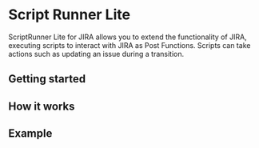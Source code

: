 Script Runner Lite
=======

ScriptRunner Lite for JIRA allows you to extend the functionality of JIRA, executing scripts to interact with JIRA as Post Functions. Scripts can take actions such as updating an issue during a transition.

Getting started
---------------


How it works
------------


Example
-------
